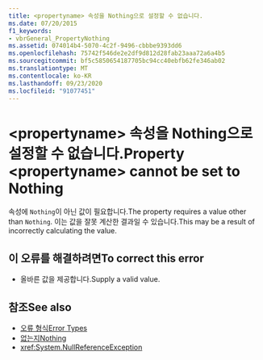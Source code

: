 ```yaml
---
title: <propertyname> 속성을 Nothing으로 설정할 수 없습니다.
ms.date: 07/20/2015
f1_keywords:
- vbrGeneral_PropertyNothing
ms.assetid: 074014b4-5070-4c2f-9496-cbbbe9393dd6
ms.openlocfilehash: 75742f546de2e2df9d812d28fab23aaa72a6a4b5
ms.sourcegitcommit: bf5c5850654187705bc94cc40ebfb62fe346ab02
ms.translationtype: MT
ms.contentlocale: ko-KR
ms.lasthandoff: 09/23/2020
ms.locfileid: "91077451"
---
```

# <a name="property-propertyname-cannot-be-set-to-nothing"></a><span data-ttu-id="bcc7b-102">\<propertyname> 속성을 Nothing으로 설정할 수 없습니다.</span><span class="sxs-lookup"><span data-stu-id="bcc7b-102">Property \<propertyname> cannot be set to Nothing</span></span>

<span data-ttu-id="bcc7b-103">속성에 `Nothing`이 아닌 값이 필요합니다.</span><span class="sxs-lookup"><span data-stu-id="bcc7b-103">The property requires a value other than `Nothing`.</span></span> <span data-ttu-id="bcc7b-104">이는 값을 잘못 계산한 결과일 수 있습니다.</span><span class="sxs-lookup"><span data-stu-id="bcc7b-104">This may be a result of incorrectly calculating the value.</span></span>  
  
## <a name="to-correct-this-error"></a><span data-ttu-id="bcc7b-105">이 오류를 해결하려면</span><span class="sxs-lookup"><span data-stu-id="bcc7b-105">To correct this error</span></span>  
  
- <span data-ttu-id="bcc7b-106">올바른 값을 제공합니다.</span><span class="sxs-lookup"><span data-stu-id="bcc7b-106">Supply a valid value.</span></span>  
  
## <a name="see-also"></a><span data-ttu-id="bcc7b-107">참조</span><span class="sxs-lookup"><span data-stu-id="bcc7b-107">See also</span></span>

- [<span data-ttu-id="bcc7b-108">오류 형식</span><span class="sxs-lookup"><span data-stu-id="bcc7b-108">Error Types</span></span>](../programming-guide/language-features/error-types.md)
- [<span data-ttu-id="bcc7b-109">없는지</span><span class="sxs-lookup"><span data-stu-id="bcc7b-109">Nothing</span></span>](../language-reference/nothing.md)
- <xref:System.NullReferenceException>

